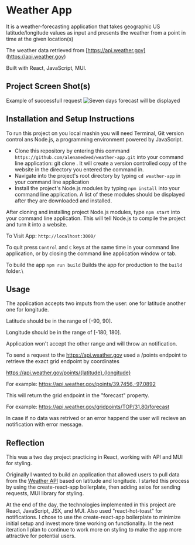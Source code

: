 # Weather App
It is a weather-forecasting application that takes geographic US latitude/longitude values as input and presents the weather from a point in time at the given location(s)

The weather data retrieved from [https://api.weather.gov] (https://api.weather.gov)

Built with React, JavaScript, MUI.


## Project Screen Shot(s)
Example of successfull request
![Seven days forecast will be displayed](https://i.postimg.cc/VNF8cggq/printscr.png)

## Installation and Setup Instructions
To run this project on you local mashin you will need Terminal, Git version control ans Node.js, a programming environment powered by JavaScript. 
- Clone this repository by entering this command ```https://github.com/alenamedved/weather-app.git``` into your command line application: git clone . It will create a version controlled copy of the website in the directory you entered the command in.
- Navigate into the project's root directory by typing ```cd weather-app``` in your command line application
- Install the project's Node.js modules by typing ```npm install``` into your command line application. A list of these modules should be displayed after they are downloaded and installed.

After cloning and installing project Node.js modules, type ```npm start``` into your command line application. This will tell Node.js to compile the project and turn it into a website.

To Visit App:
```http://localhost:3000/```

To quit press  ```Control``` and ```C``` keys at the same time in your command line application, or by closing the command line application window or tab.

To build the app
```npm run build```
Builds the app for production to the `build` folder.\

## Usage
The application accepts two imputs from the user: one for latitude another one for longitude.

Latitude should be in the range of [-90, 90].

Longitude should be in the range of [-180, 180].

Application won't accept the other range and will throw an notification.

To send a request to the https://api.weather.gov used a  /points endpoint to retrieve the exact grid endpoint by coordinates

https://api.weather.gov/points/{latitude},{longitude}

For example: https://api.weather.gov/points/39.7456,-97.0892

This will return the grid endpoint in the "forecast" property. 

For example: https://api.weather.gov/gridpoints/TOP/31,80/forecast

In case if no data was retrived or an error happend the user will recieve an notification with error message.

## Reflection
This was a two day project practicing in React, working with API and MUI for styling.

Originally I wanted to build an application that allowed users to pull data from the [Weather API](https://api.weather.gov) based on latitude and longitude. I started this process by using the create-react-app boilerplate, then adding axios for sending requests, MUI library for styling.

At the end of the day, the technologies implemented in this project are React, JavaScript, JSX, and MUI. Also used "react-hot-toast" for notifications. I chose to use the create-react-app boilerplate to minimize initial setup and invest more time working on functionality. In the next iteration I plan to continue to work more on styling to make the app more attractive for potential users.

